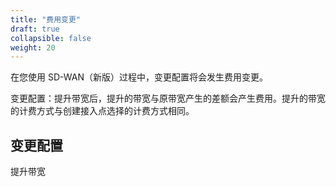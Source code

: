 ```yaml
---
title: "费用变更"
draft: true
collapsible: false
weight: 20
---
```


在您使用 SD-WAN（新版）过程中，变更配置将会发生费用变更。

变更配置：提升带宽后，提升的带宽与原带宽产生的差额会产生费用。提升的带宽的计费方式与创建接入点选择的计费方式相同。

## 变更配置

提升带宽



